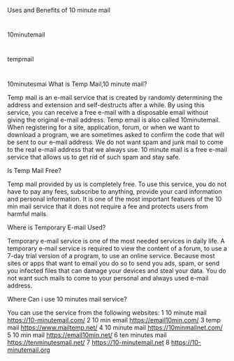 Uses and Benefits of 10 minute mail

#
10minutemail
#
tempmail
#
10minutesmai
What is Temp Mail,10 minute mail?

Temp mail is an e-mail service that is created by randomly determining the address and extension and self-destructs after a while. By using this service, you can receive a free e-mail with a disposable email without giving the original e-mail address. Temp email is also called 10minutemail. When registering for a site, application, forum, or when we want to download a program, we are sometimes asked to confirm the code that will be sent to our e-mail address. We do not want spam and junk mail to come to the real e-mail address that we always use. 10 minute mail is a free e-mail service that allows us to get rid of such spam and stay safe.

Is Temp Mail Free?

Temp mail provided by us is completely free. To use this service, you do not have to pay any fees, subscribe to anything, provide your card information and personal information. It is one of the most important features of the 10 min mail service that it does not require a fee and protects users from harmful mails.

Where is Temporary E-mail Used?

Temporary e-mail service is one of the most needed services in daily life. A temporary e-mail service is required to view the content of a forum, to use a 7-day trial version of a program, to use an online service. Because most sites or apps that want to email you do so to send you ads, spam, or send you infected files that can damage your devices and steal your data. You do not want such mails to come to your personal and always used e-mail address.

Where Can i use 10 minutes mail service?

You can use the service from the following websites:
1 10 minute mail https://10-minutemail.com/
2 10 min email https://email10min.com/
3 temp mail https://www.mailtemp.net/
4 10 minute mail https://10minmailnet.com/
5 10 min mail https://email10min.net/
6 ten minutes mail https://tenminutesmail.net/
7 https://10-minutemail.net
8 https://10-minutemail.org
